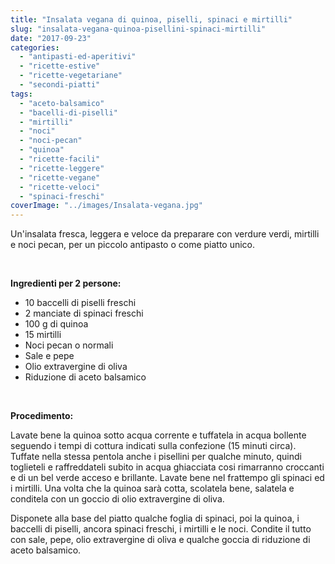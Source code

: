 ```yaml
---
title: "Insalata vegana di quinoa, piselli, spinaci e mirtilli"
slug: "insalata-vegana-quinoa-pisellini-spinaci-mirtilli"
date: "2017-09-23"
categories: 
  - "antipasti-ed-aperitivi"
  - "ricette-estive"
  - "ricette-vegetariane"
  - "secondi-piatti"
tags: 
  - "aceto-balsamico"
  - "bacelli-di-piselli"
  - "mirtilli"
  - "noci"
  - "noci-pecan"
  - "quinoa"
  - "ricette-facili"
  - "ricette-leggere"
  - "ricette-vegane"
  - "ricette-veloci"
  - "spinaci-freschi"
coverImage: "../images/Insalata-vegana.jpg"
---
```


Un'insalata fresca, leggera e veloce da preparare con verdure verdi, mirtilli e noci pecan, per un piccolo antipasto o come piatto unico.

 

**Ingredienti per 2 persone:**

- 10 baccelli di piselli freschi
- 2 manciate di spinaci freschi
- 100 g di quinoa
- 15 mirtilli
- Noci pecan o normali
- Sale e pepe
- Olio extravergine di oliva
- Riduzione di aceto balsamico

 

**Procedimento:**

Lavate bene la quinoa sotto acqua corrente e tuffatela in acqua bollente seguendo i tempi di cottura indicati sulla confezione (15 minuti circa). Tuffate nella stessa pentola anche i pisellini per qualche minuto, quindi toglieteli e raffreddateli subito in acqua ghiacciata cosi rimarranno croccanti e di un bel verde acceso e brillante. Lavate bene nel frattempo gli spinaci ed i mirtilli. Una volta che la quinoa sarà cotta, scolatela bene, salatela e conditela con un goccio di olio extravergine di oliva.

Disponete alla base del piatto qualche foglia di spinaci, poi la quinoa, i baccelli di piselli, ancora spinaci freschi, i mirtilli e le noci. Condite il tutto con sale, pepe, olio extravergine di oliva e qualche goccia di riduzione di aceto balsamico.


